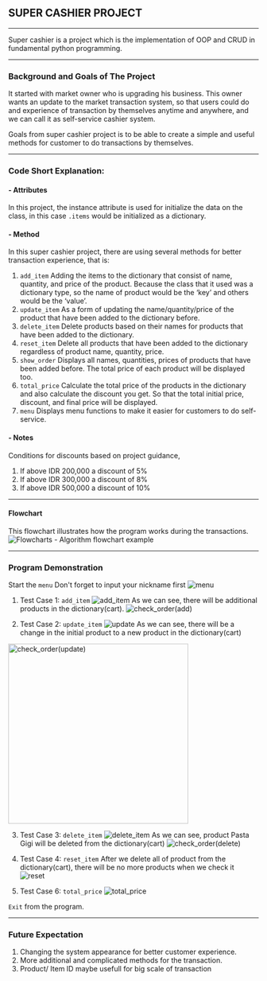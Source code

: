 ## **SUPER CASHIER PROJECT**
___
Super cashier is a project which is the implementation of OOP and CRUD in fundamental python programming. 
___
### **Background and Goals of The Project**
It started with market owner who is upgrading his business. This owner wants an update to the market transaction system, so that users could do and experience of transaction by themselves anytime and anywhere, and we can call it as self-service cashier system.

Goals from super cashier project is to be able to create a simple and useful methods for customer to do transactions by themselves.
___
### **Code Short Explanation:**
#### -  Attributes
In this project, the instance attribute is used for initialize the data on the class, in this case `.items` would be initialized as a dictionary.

#### -  Method
In this super cashier project, there are using several methods for better transaction experience, that is:
1. `add_item`
Adding the items to the dictionary that consist of name, quantity, and price of the product. Because the class that it used was a dictionary type, so the name of product would be the ‘key’ and others would be the ‘value’.
2. `update_item`
As a form of updating the name/quantity/price of the product that have been added to the dictionary before.
3. `delete_item`
Delete products based on their names for products that have been added to the dictionary.
4. `reset_item`
Delete all products that have been added to the dictionary regardless of product name, quantity, price.
5. `show_order`
Displays all names, quantities, prices of products that have been added before. The total price of each product will be displayed too.
6. `total_price`
Calculate the total price of the products in the dictionary and also calculate the discount you get. So that the total initial price, discount, and final price will be displayed.
7. `menu`
Displays menu functions to make it easier for customers to do self-service.

#### -  Notes
Conditions for discounts based on project guidance,
1. If above IDR 200,000 a discount of 5%
2. If above IDR 300,000 a discount of 8%
3. If above IDR 500,000 a discount of 10%
___
#### **Flowchart**
This flowchart illustrates how the program works during the transactions.
![Flowcharts - Algorithm flowchart example](https://user-images.githubusercontent.com/124851791/228711908-37a29a89-95c3-4750-a877-0cbd54ebd9ae.png)
___
### **Program Demonstration**
Start the `menu`
Don't forget to input your nickname first
![menu](https://user-images.githubusercontent.com/124851791/229718154-1e412c7d-3f4d-4146-9229-4657e0342734.png)

1. Test Case 1: `add_item`
![add_item](https://user-images.githubusercontent.com/124851791/229718244-bdc1a1ea-e33e-4f80-aa14-b9e9b25abe9f.png)
As we can see, there will be additional products in the dictionary(cart). 
![check_order(add)](https://user-images.githubusercontent.com/124851791/229718430-f740a7d3-6390-4f0c-b4c9-8978f885441e.png)

2. Test Case 2: `update_item`
![update](https://user-images.githubusercontent.com/124851791/229718722-4e464d45-e7d5-475a-81a6-4231dd2aabab.png)
As we can see, there will be a change in the initial product to a new product in the dictionary(cart)
<img width="362" alt="check_order(update)" src="https://user-images.githubusercontent.com/124851791/229735588-b1eaea15-9dda-483b-b57a-9dae886fc02e.png">

3. Test Case 3: `delete_item`
![delete_item](https://user-images.githubusercontent.com/124851791/229719019-181e353f-db48-419d-9116-322765621db8.png)
As we can see, product Pasta Gigi will be deleted from the dictionary(cart)
![check_order(delete)](https://user-images.githubusercontent.com/124851791/229719303-caa7b62e-21ec-4097-adf0-d1299404caed.png)

4. Test Case 4: `reset_item`
After we delete all of product from the dictionary(cart), there will be no more products when we check it
![reset](https://user-images.githubusercontent.com/124851791/229719364-8caec9d8-178e-4528-85b5-a1a92e3498d0.png)

5. Test Case 6: `total_price`
![total_price](https://user-images.githubusercontent.com/124851791/229719920-bc908843-40a9-4ad7-ad59-6c62ab41f790.png)

`Exit` from the program.

---
### **Future Expectation**
1. Changing the system appearance for better customer experience.
2. More additional and complicated methods for the transaction.
3. Product/ Item ID maybe usefull for big scale of transaction
